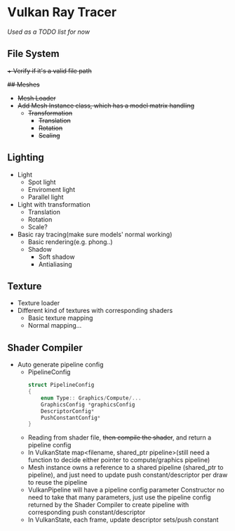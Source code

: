 # Vulkan Ray Tracer

*Used as a TODO list for now*

## File System
~~+ Verify if it's a valid file path~~

~~## Meshes~~
+ ~~Mesh Loader~~
+ ~~Add Mesh Instance class, which has a model matrix handling~~
  + ~~Transformation~~
    + ~~Translation~~
    + ~~Rotation~~
    + ~~Scaling~~

## Lighting
+ Light
  + Spot light
  + Enviroment light
  + Parallel light
+ Light with transformation
  + Translation
  + Rotation
  + Scale?
+ Basic ray tracing(make sure models' normal working)
  + Basic rendering(e.g. phong..)
  + Shadow
    + Soft shadow
    + Antialiasing

## Texture
+ Texture loader
+ Different kind of textures with corresponding shaders
  + Basic texture mapping
  + Normal mapping...

## Shader Compiler
+ Auto generate pipeline config
  + PipelineConfig
    ```c++
    struct PipelineConfig
    {
        enum Type:: Graphics/Compute/...
        GraphicsConfig *graphicsConfig
        DescriptorConfig*
        PushConstantConfig*
    }
    ```
  + Reading from shader file, ~~then compile the shader~~, and return a pipeline config
  + In VulkanState map<filename, shared_ptr pipeline>(still need a function to decide either pointer to compute/graphics pipeline)
  + Mesh instance owns a reference to a shared pipeline (shared_ptr to pipeline), and just need to update push constant/descriptor per draw to reuse the pipeline
  + VulkanPipeline will have a pipeline config parameter Constructor no need to take that many parameters, just use the pipeline config returned by the Shader Compiler to create pipeline with corresponding push constant/descriptor
  + In VulkanState, each frame, update descriptor sets/push constant